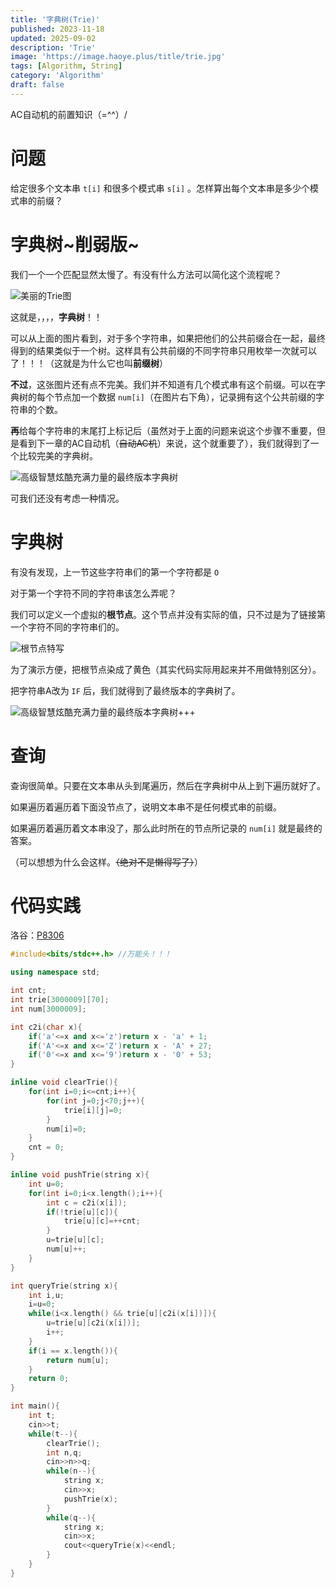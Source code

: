 ```yaml
---
title: '字典树(Trie)'
published: 2023-11-18
updated: 2025-09-02
description: 'Trie'
image: 'https://image.haoye.plus/title/trie.jpg'
tags: [Algorithm, String]
category: 'Algorithm'
draft: false 
---
```


AC自动机的前置知识（=^^）/

# 问题

给定很多个文本串 `t[i]` 和很多个模式串 `s[i]` 。怎样算出每个文本串是多少个模式串的前缀？

# 字典树~削弱版~

我们一个一个匹配显然太慢了。有没有什么方法可以简化这个流程呢？

![美丽的Trie图](https://image.haoye.plus/Screenshot%20from%202023-11-18%2019-47-15.png)

这就是，，，，**字典树**！！

可以从上面的图片看到，对于多个字符串，如果把他们的公共前缀合在一起，最终得到的结果类似于一个树。这样具有公共前缀的不同字符串只用枚举一次就可以了！！！（这就是为什么它也叫**前缀树**）

**不过**，这张图片还有点不完美。我们并不知道有几个模式串有这个前缀。可以在字典树的每个节点加一个数据 `num[i]`（在图片右下角），记录拥有这个公共前缀的字符串的个数。

**再**给每个字符串的末尾打上标记后（虽然对于上面的问题来说这个步骤不重要，但是看到下一章的AC自动机（~~自动AC机~~）来说，这个就重要了），我们就得到了一个比较完美的字典树。

![高级智慧炫酷充满力量的最终版本字典树](https://image.haoye.plus/Screenshot%20from%202023-11-18%2019-46-55.png)

可我们还没有考虑一种情况。

# 字典树

有没有发现，上一节这些字符串们的第一个字符都是 `O`

对于第一个字符不同的字符串该怎么弄呢？

我们可以定义一个虚拟的**根节点**。这个节点并没有实际的值，只不过是为了链接第一个字符不同的字符串们的。

![根节点特写](https://image.haoye.plus/Screenshot%20from%202023-11-18%2019-43-22.png)

为了演示方便，把根节点染成了黄色（其实代码实际用起来并不用做特别区分）。

把字符串A改为 `IF` 后，我们就得到了最终版本的字典树了。

![高级智慧炫酷充满力量的最终版本字典树+++](https://image.haoye.plus/Screenshot%20from%202023-11-18%2019-50-37.png)

# 查询

查询很简单。只要在文本串从头到尾遍历，然后在字典树中从上到下遍历就好了。

如果遍历着遍历着下面没节点了，说明文本串不是任何模式串的前缀。

如果遍历着遍历着文本串没了，那么此时所在的节点所记录的 `num[i]` 就是最终的答案。

（可以想想为什么会这样。~~（绝对不是懒得写了）~~）

# 代码实践

洛谷：[P8306](https://www.luogu.com.cn/problem/P8306)

```c++
#include<bits/stdc++.h> //万能头！！！

using namespace std;

int cnt;
int trie[3000009][70];
int num[3000009];

int c2i(char x){
    if('a'<=x and x<='z')return x - 'a' + 1;
    if('A'<=x and x<='Z')return x - 'A' + 27;
    if('0'<=x and x<='9')return x - '0' + 53;
}

inline void clearTrie(){
    for(int i=0;i<=cnt;i++){
        for(int j=0;j<70;j++){
            trie[i][j]=0;
        }
        num[i]=0;
    }
    cnt = 0;
}

inline void pushTrie(string x){
    int u=0;
    for(int i=0;i<x.length();i++){
        int c = c2i(x[i]);
        if(!trie[u][c]){
            trie[u][c]=++cnt;
        }
        u=trie[u][c];
        num[u]++;
    }
}

int queryTrie(string x){
    int i,u;
    i=u=0;
    while(i<x.length() && trie[u][c2i(x[i])]){
        u=trie[u][c2i(x[i])];
        i++;
    }
    if(i == x.length()){
        return num[u];
    }
    return 0;
}

int main(){
    int t;
    cin>>t;
    while(t--){
        clearTrie();
        int n,q;
        cin>>n>>q;
        while(n--){
            string x;
            cin>>x;
            pushTrie(x);
        }
        while(q--){
            string x;
            cin>>x;
            cout<<queryTrie(x)<<endl;
        }
    }
}
```

